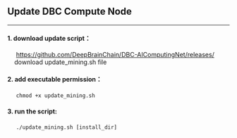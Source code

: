 ## Update DBC Compute Node
---

#### 1. download update script：
  &nbsp;&nbsp;&nbsp;&nbsp;&nbsp;https://github.com/DeepBrainChain/DBC-AIComputingNet/releases/
  &nbsp;&nbsp;&nbsp;&nbsp;download update_mining.sh file
#### 2. add executable permission：
&nbsp;&nbsp;&nbsp;&nbsp;&nbsp;```chmod +x update_mining.sh```

#### 3. run the script:
&nbsp;&nbsp;&nbsp;&nbsp;&nbsp;```./update_mining.sh [install_dir]```
